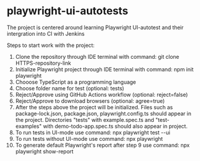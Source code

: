 # playwright-ui-autotests
The project is centered around learning Playwright UI-autotest and their intergration into CI with Jenkins

Steps to start work with the project:
1. Clone the repository through IDE terminal with command: git clone HTTPS-repository-link
2. Initialize Playwright project through IDE terminal with command: npm init playwright
3. Chooose TypeScript as a programming language
4. Choose folder name for test (optional: tests)
5. Reject/Approve using GitHub Actions workflow (optional: reject=false)
6. Reject/Approve to download browsers (optional: agree=true)
7. After the steps above the project will be initialized. Files such as package-lock.json, package.json, playwright.config.ts should appear in the project. Directories "tests" with  example.spec.ts and "test-examples" with demo-todo-app.spec.ts should also appear in project.
8. To run tests in UI-mode use command: npx playwright test --ui
9. To run tests without UI-mode use command: npx playwright
10. To generate default Playwright's report after step 9 use command: npx playwright show-report

